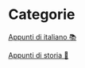 # Categorie

[Appunti di italiano 📚](/italiano/verifica-2/leopardi)

[Appunti di storia 📜](/storia/verifica-2/3-guerra-di-indipendenza)